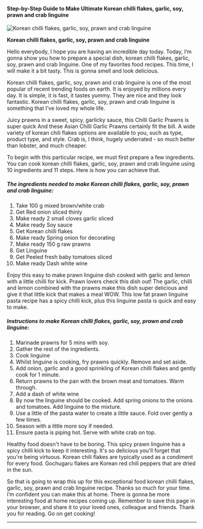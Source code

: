             

#### Step-by-Step Guide to Make Ultimate Korean chilli flakes, garlic, soy, prawn and crab linguine

![Korean chilli flakes, garlic, soy, prawn and crab linguine](https://img-global.cpcdn.com/recipes/c1d9cc23725b22dd/751x532cq70/korean-chilli-flakes-garlic-soy-prawn-and-crab-linguine-recipe-main-photo.jpg)

**Korean chilli flakes, garlic, soy, prawn and crab linguine**

Hello everybody, I hope you are having an incredible day today. Today, I’m gonna show you how to prepare a special dish, korean chilli flakes, garlic, soy, prawn and crab linguine. One of my favorites food recipes. This time, I will make it a bit tasty. This is gonna smell and look delicious.

Korean chilli flakes, garlic, soy, prawn and crab linguine is one of the most popular of recent trending foods on earth. It is enjoyed by millions every day. It is simple, it is fast, it tastes yummy. They are nice and they look fantastic. Korean chilli flakes, garlic, soy, prawn and crab linguine is something that I’ve loved my whole life.

Juicy prawns in a sweet, spicy, garlicky sauce, this Chilli Garlic Prawns is super quick And these Asian Chilli Garlic Prawns certainly fit the bill. A wide variety of korean chili flakes options are available to you, such as type, product type, and style. Crab is, I think, hugely underrated - so much better than lobster, and much cheaper.

To begin with this particular recipe, we must first prepare a few ingredients. You can cook korean chilli flakes, garlic, soy, prawn and crab linguine using 10 ingredients and 11 steps. Here is how you can achieve that.

##### The ingredients needed to make Korean chilli flakes, garlic, soy, prawn and crab linguine:

1.  Take 100 g mixed brown/white crab
2.  Get Red onion sliced thinly
3.  Make ready 2 small cloves garlic sliced
4.  Make ready Soy sauce
5.  Get Korean chilli flakes
6.  Make ready Spring onion for decorating
7.  Make ready 150 g raw prawns
8.  Get Linguine
9.  Get Peeled fresh baby tomatoes sliced
10.  Make ready Dash white wine

Enjoy this easy to make prawn linguine dish cooked with garlic and lemon with a little chilli for kick. Prawn lovers check this dish out! The garlic, chilli and lemon combined with the prawns make this dish super delicious and give it that little kick that makes a meal WOW. This low fat prawn linguine pasta recipe has a spicy chilli kick, plus this linguine pasta is quick and easy to make.

##### Instructions to make Korean chilli flakes, garlic, soy, prawn and crab linguine:

1.  Marinade prawns for 5 mins with soy.
2.  Gather the rest of the ingredients.
3.  Cook linguine
4.  Whilst linguine is cooking, fry prawns quickly. Remove and set aside.
5.  Add onion, garlic and a good sprinkling of Korean chilli flakes and gently cook for 1 minute.
6.  Return prawns to the pan with the brown meat and tomatoes. Warm through.
7.  Add a dash of white wine
8.  By now the linguine should be cooked. Add spring onions to the onions and tomatoes. Add linguine to the mixture.
9.  Use a little of the pasta water to create a little sauce. Fold over gently a few times.
10.  Season with a little more soy if needed.
11.  Ensure pasta is piping hot. Serve with white crab on top.

Healthy food doesn't have to be boring. This spicy prawn linguine has a spicy chilli kick to keep it interesting. It's so delicious you'll forget that you're being virtuous. Korean chili flakes are typically used as a condiment for every food. Gochugaru flakes are Korean red chili peppers that are dried in the sun.

So that is going to wrap this up for this exceptional food korean chilli flakes, garlic, soy, prawn and crab linguine recipe. Thanks so much for your time. I’m confident you can make this at home. There is gonna be more interesting food at home recipes coming up. Remember to save this page in your browser, and share it to your loved ones, colleague and friends. Thank you for reading. Go on get cooking!

* * *